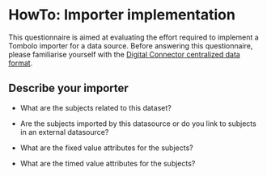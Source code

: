 # HowTo: Importer implementation

This questionnaire is aimed at evaluating the effort required to implement a Tombolo importer for a data source. 
Before answering this questionnaire, please familiarise yourself with the [Digital Connector centralized data format](Local-Datastore.md).

## Describe your importer

- What are the subjects related to this dataset?

- Are the subjects imported by this datasource or do you link to subjects in an external datasource?

- What are the fixed value attributes for the subjects?

- What are the timed value attributes for the subjects?

